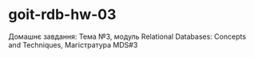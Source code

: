 # goit-rdb-hw-03
Домашнє завдання: Тема №3, модуль Relational Databases: Concepts and Techniques,  Магістратура MDS#3
